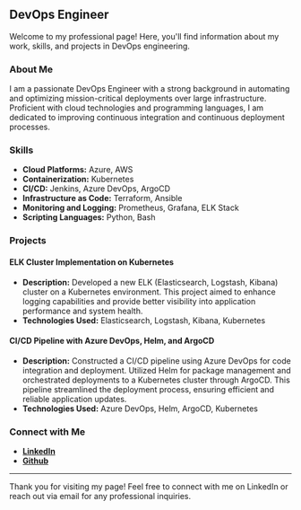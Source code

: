 ## DevOps Engineer

Welcome to my professional page! Here, you'll find information about my work, skills, and projects in DevOps engineering.

### About Me

I am a passionate DevOps Engineer with a strong background in automating and optimizing mission-critical deployments over large infrastructure. Proficient with cloud technologies and programming languages, I am dedicated to improving continuous integration and continuous deployment processes.

### Skills

- **Cloud Platforms:** Azure, AWS
- **Containerization:** Kubernetes 
- **CI/CD:** Jenkins, Azure DevOps, ArgoCD
- **Infrastructure as Code:** Terraform, Ansible
- **Monitoring and Logging:** Prometheus, Grafana, ELK Stack
- **Scripting Languages:** Python, Bash

### Projects

#### ELK Cluster Implementation on Kubernetes
- **Description:** Developed a new ELK (Elasticsearch, Logstash, Kibana) cluster on a Kubernetes environment. This project aimed to enhance logging capabilities and provide better visibility into application performance and system health.
- **Technologies Used:** Elasticsearch, Logstash, Kibana, Kubernetes

#### CI/CD Pipeline with Azure DevOps, Helm, and ArgoCD
- **Description:** Constructed a CI/CD pipeline using Azure DevOps for code integration and deployment. Utilized Helm for package management and orchestrated deployments to a Kubernetes cluster through ArgoCD. This pipeline streamlined the deployment process, ensuring efficient and reliable application updates.
- **Technologies Used:** Azure DevOps, Helm, ArgoCD, Kubernetes


### Connect with Me

- **[LinkedIn](https://www.linkedin.com/in/andreibrandes/)**
- **[Github](https://github.com/andreibrandes)** 

---

Thank you for visiting my page! Feel free to connect with me on LinkedIn or reach out via email for any professional inquiries.
